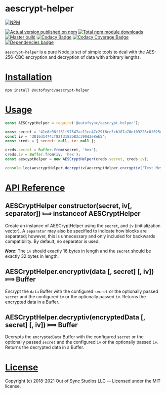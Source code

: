 # aescrypt-helper

[![NPM](https://nodei.co/npm/@outofsync/aescrypt-helper.png?downloads=true)](https://nodei.co/npm/@outofsync/aescrypt-helper/)

[![Actual version published on npm](http://img.shields.io/npm/v/@outofsync/aescrypt-helper.svg)](https://www.npmjs.org/package/@outofsync/aescrypt-helper)
[![Total npm module downloads](http://img.shields.io/npm/dt/@outofsync/aescrypt-helper.svg)](https://www.npmjs.org/package/@outofsync/aescrypt-helper)
[![Master build](https://github.com/OutOfSyncStudios/aescrypt-helper/actions/workflows/build-master.yml/badge.svg)](https://github.com/OutOfSyncStudios/aescrypt-helper/actions/workflows/build-master.yml)
[![Codacy Badge](https://app.codacy.com/project/badge/Grade/eebdf6aed1a14a3e9a44a017e4ac8ac2)](https://www.codacy.com/gh/OutOfSyncStudios/aescrypt-helper/dashboard?utm_source=github.com&amp;utm_medium=referral&amp;utm_content=OutOfSyncStudios/aescrypt-helper&amp;utm_campaign=Badge_Grade)
[![Codacy Coverage Badge](https://app.codacy.com/project/badge/Coverage/eebdf6aed1a14a3e9a44a017e4ac8ac2)](https://www.codacy.com/gh/OutOfSyncStudios/aescrypt-helper/dashboard?utm_source=github.com&amp;utm_medium=referral&amp;utm_content=OutOfSyncStudios/aescrypt-helper&amp;utm_campaign=Badge_Coverage)
[![Dependencies badge](https://david-dm.org/gh/OutOfSyncStudios/aescrypt-helper.svg)](https://david-dm.org/OutOfSyncStudios/aescrypt-helper?view=list)


`aescrypt-helper` is a pure Node.js set of simple tools to deal with the AES-256-CBC encryption and decryption of data with arbitrary lengths.

# [Installation](#installation)
<a name="installation"></a>

```shell
npm install @outofsync/aescrypt-helper
```

# [Usage](#usage)
<a name="usage"></a>

```js
const AESCryptHelper = require('@outofsync/aescrypt-helper');

const secret = '41e8c08ff31f97547ac11cc47c29f8ce5cb187a70ef09226c0f025c25c55b5b3';
const iv = '3816d1474cf82f3182b83c390d3e8eb5';
const creds = { secret: null, iv: null };

creds.secret = Buffer.from(secret, 'hex');
creds.iv = Buffer.from(iv, 'hex');
const aescyptHelper = new AESCryptHelper(creds.secret, creds.iv);

console.log(aescryptHelper.decryptiv(aescryptHelper.encryptiv('Test Message')));
```

# [API Reference](#api)
<a name="api"></a>

## AESCryptHelper constructor(secret, iv[, separator]) &#x27fe; instanceof AESCryptHelper
Create an instance of AESCryptHelper using the `secret`, and `iv` (initialization vector).  A `separator`
may also be specified to indicate how blocks are separated; however, this is unnecessary and only included
for backwards compatibility. By default, no separator is used.

***Note***: The `iv` should exactly 16 bytes in length and the `secret` should be exactly 32 bytes in length.

## AESCryptHelper.encryptiv(data [, secret] [, iv]) &#x27fe; Buffer
Encrypt the `data` Buffer with the configured `secret` or the optionally passed `secret` and the configured `iv` or the optionally passed `iv`. Returns the encrypted data in a Buffer.

## AESCryptHelper.decryptiv(encryptedData [, secret] [, iv]) &#x27fe; Buffer
Decrypts the `encryptedData` Buffer with the configured `secret` or the optionally passed `secret` and the configured `iv` or the optionally passed `iv`. Returns the decrypted data in a Buffer.

# [License](#license)
<a name="license"></a>

Copyright (c) 2018-2021 Out of Sync Studios LLC -- Licensed under the MIT license.
